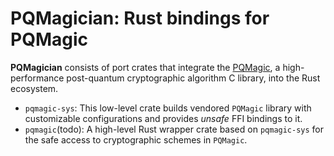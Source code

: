 # PQMagician: Rust bindings for PQMagic

**PQMagician** consists of port crates that integrate the [PQMagic](https://github.com/pqcrypto-cn/PQMagic), a high-performance post-quantum cryptographic algorithm C library, into the Rust ecosystem.

- `pqmagic-sys`: This low-level crate builds vendored `PQMagic` library with customizable configurations and provides *unsafe* FFI bindings to it.
- `pqmagic`(todo): A high-level Rust wrapper crate based on `pqmagic-sys` for the safe access to cryptographic schemes in `PQMagic`.
